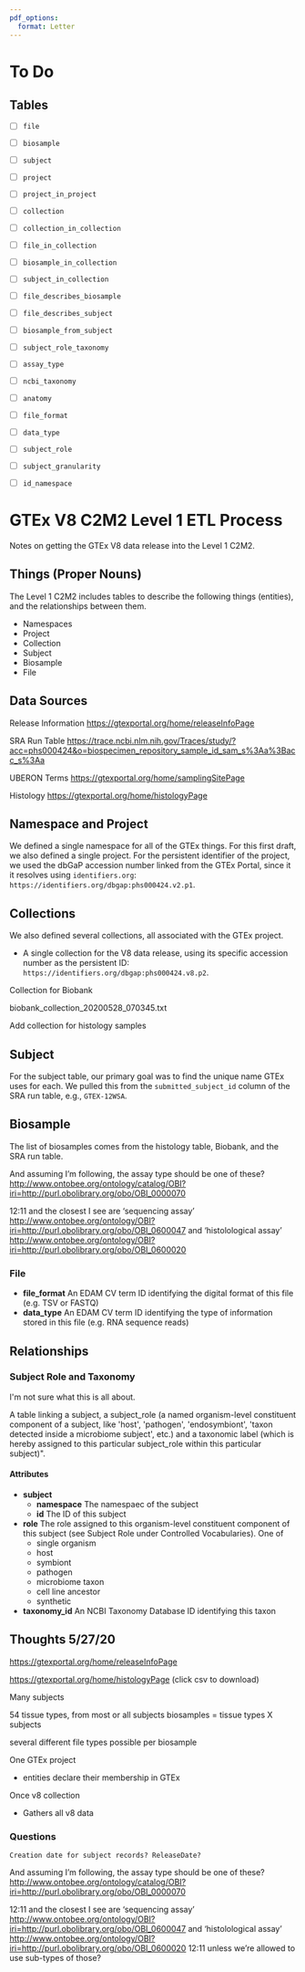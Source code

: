 ```yaml
---
pdf_options:
  format: Letter
---
```


# To Do

## Tables

- [ ] `file`
- [ ] `biosample`
- [ ] `subject`
- [ ] `project`
- [ ] `project_in_project`
- [ ] `collection`
- [ ] `collection_in_collection`
- [ ] `file_in_collection`
- [ ] `biosample_in_collection`
- [ ] `subject_in_collection`
- [ ] `file_describes_biosample`
- [ ] `file_describes_subject`
- [ ] `biosample_from_subject`
- [ ] `subject_role_taxonomy`
- [ ] `assay_type`
- [ ] `ncbi_taxonomy`
- [ ] `anatomy`
- [ ] `file_format`
- [ ] `data_type`
- [ ] `subject_role`
- [ ] `subject_granularity`
- [ ] `id_namespace`


# GTEx V8 C2M2 Level 1 ETL Process

Notes on getting the GTEx V8 data release into the Level 1 C2M2.

## Things (Proper Nouns)

The Level 1 C2M2 includes tables to describe the following things (entities), and the relationships between them.

 * Namespaces
 * Project
 * Collection
 * Subject
 * Biosample
 * File

## Data Sources

Release Information
https://gtexportal.org/home/releaseInfoPage

SRA Run Table
https://trace.ncbi.nlm.nih.gov/Traces/study/?acc=phs000424&o=biospecimen_repository_sample_id_sam_s%3Aa%3Bacc_s%3Aa

UBERON Terms
https://gtexportal.org/home/samplingSitePage

Histology
https://gtexportal.org/home/histologyPage

## Namespace and Project

We defined a single namespace for all of the GTEx things. For this
first draft, we also defined a single project. For the persistent
identifier of the project, we used the dbGaP accession number linked
from the GTEx Portal, since it it resolves using `identifiers.org`:
`https://identifiers.org/dbgap:phs000424.v2.p1`.

## Collections

We also defined several collections, all associated with the GTEx
project.

 * A single collection for the V8 data release, using its specific accession
number as the persistent ID: `https://identifiers.org/dbgap:phs000424.v8.p2`.


Collection for Biobank

biobank_collection_20200528_070345.txt

Add collection for histology samples

## Subject

For the subject table, our primary goal was to find the unique name
GTEx uses for each. We pulled this from the `submitted_subject_id`
column of the SRA run table, e.g., `GTEX-12WSA`.

## Biosample

The list of biosamples comes from the histology table, Biobank, and
the SRA run table.

And assuming I’m following, the assay type should be one of these? http://www.ontobee.org/ontology/catalog/OBI?iri=http://purl.obolibrary.org/obo/OBI_0000070





12:11
and the closest I see are ‘sequencing assay’ http://www.ontobee.org/ontology/OBI?iri=http://purl.obolibrary.org/obo/OBI_0600047 and ‘histolological assay’ http://www.ontobee.org/ontology/OBI?iri=http://purl.obolibrary.org/obo/OBI_0600020

### File

 * **file_format** An EDAM CV term ID identifying the digital format of this file (e.g. TSV or FASTQ)
 * **data_type** An EDAM CV term ID identifying the type of information stored in this file (e.g. RNA sequence reads)


## Relationships

### Subject Role and Taxonomy

I'm not sure what this is all about.

A table linking a subject, a subject_role (a named organism-level constituent component of a subject, like 'host', 'pathogen', 'endosymbiont', 'taxon detected inside a microbiome subject', etc.) and a taxonomic label (which is hereby assigned to this particular subject_role within this particular subject)".

#### Attributes

 * **subject**
   - **namespace** The namespaec of the subject
   - **id** The ID of this subject
 * **role** The role assigned to this organism-level constituent component of this subject (see Subject Role under Controlled Vocabularies). One of
   - single organism
   - host
   - symbiont
   - pathogen
   - microbiome taxon
   - cell line ancestor
   - synthetic
 * **taxonomy_id** An NCBI Taxonomy Database ID identifying this taxon


## Thoughts 5/27/20

https://gtexportal.org/home/releaseInfoPage

https://gtexportal.org/home/histologyPage (click csv to
download)

Many subjects

54 tissue types, from most or all subjects
biosamples = tissue types X subjects

several different file types possible per biosample


One GTEx project
 * entities declare their membership in GTEx

Once v8 collection
 * Gathers all v8 data

### Questions
    Creation date for subject records? ReleaseDate?


And assuming I’m following, the assay type should be one of these? http://www.ontobee.org/ontology/catalog/OBI?iri=http://purl.obolibrary.org/obo/OBI_0000070


12:11
and the closest I see are ‘sequencing assay’ http://www.ontobee.org/ontology/OBI?iri=http://purl.obolibrary.org/obo/OBI_0600047 and ‘histolological assay’ http://www.ontobee.org/ontology/OBI?iri=http://purl.obolibrary.org/obo/OBI_0600020
12:11
unless we’re allowed to use sub-types of those?

